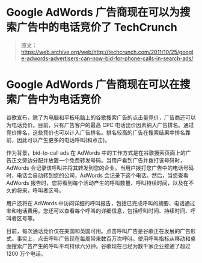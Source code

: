 # Google AdWords 广告商现在可以为搜索广告中的电话竞价了 TechCrunch

> 原文：<https://web.archive.org/web/http://techcrunch.com/2011/10/25/google-adwords-advertisers-can-now-bid-for-phone-calls-in-search-ads/>

# Google AdWords 广告商现在可以在搜索广告中为电话竞价

谷歌宣布，除了为电脑和平板电脑上的谷歌搜索广告的点击量竞价，广告商还可以为电话竞价。目前，只有广告客户的最高 CPC 电话出价因素纳入广告排名。通过竞价排名，这些竞价也可以计入广告排名。排名较高的广告在搜索结果中排名靠前，因此可以产生更多的电话呼叫(和点击)。

作为背景，bid-to-call ads 在 AdWords 中的工作方式是在谷歌搜索页面上的广告正文旁边分配并放置一个免费转发号码。当用户看到广告并拨打该号码时，AdWords 会记录该呼叫并将其转发到您的企业。当用户拨打您广告中的电话号码时，电话会自动转到您的公司，AdWords 会记录下这个电话。然后，当您查看 AdWords 报告时，您将看到每个活动产生的呼叫数量、呼叫持续时间，以及在不久的将来，呼叫者区号。

用户还将在 AdWords 中访问详细的呼叫报告，包括已完成呼叫的摘要、电话通过率和电话费用。您还可以查看每个呼叫的详细信息，包括呼叫时间、持续时间、呼叫者区号等。

目前，每次通话竞价仅在美国和英国可用。点击呼叫广告是谷歌正在发展的广告形式。事实上，点击呼叫广告现在每周带来数百万次呼叫。使用呼叫指标从移动和桌面搜索广告产生的呼叫平均持续六分钟。谷歌现在已经为数千家企业接通了超过 1200 万个电话。